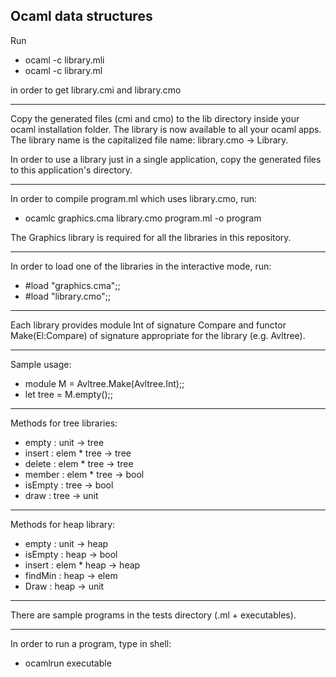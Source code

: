<h2>Ocaml data structures</h2>

Run
* ocaml -c library.mli
* ocaml -c library.ml

in order to get library.cmi and library.cmo

<hr>

Copy the generated files (cmi and cmo) to the lib directory inside your ocaml installation folder. The library is now available to all your ocaml apps. The library name is the capitalized file name: library.cmo -> Library.

In order to use a library just in a single application, copy the generated files to this application's directory.

<hr>

In order to compile program.ml which uses library.cmo, run:
* ocamlc graphics.cma library.cmo program.ml -o program
    
The Graphics library is required for all the libraries in this repository.

<hr>

In order to load one of the libraries in the interactive mode, run:
* #load "graphics.cma";;
* #load "library.cmo";;

<hr>

Each library provides module Int of signature Compare and functor Make(El:Compare) of signature appropriate for the library (e.g. Avltree).

<hr>

Sample usage:
* module M = Avltree.Make(Avltree.Int);;
* let tree = M.empty();;

<hr>

Methods for tree libraries:
* empty : unit -> tree 
* insert : elem * tree -> tree 
* delete : elem * tree -> tree 
* member : elem * tree -> bool 
* isEmpty : tree -> bool 
* draw : tree -> unit 

<hr>

Methods for heap library:
* empty : unit -> heap 
* isEmpty : heap -> bool 
* insert : elem * heap -> heap 
* findMin : heap -> elem 
* Draw : heap -> unit 

<hr>

There are sample programs in the tests directory (.ml + executables).

<hr>

In order to run a program, type in shell:
* ocamlrun executable
    